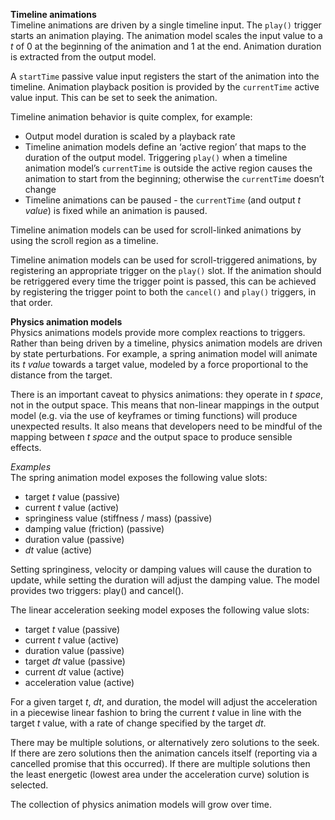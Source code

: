 __Timeline animations__  
Timeline animations are driven by a single timeline input. The `play()` trigger starts an animation playing. The animation model scales the input value to a *t* of 0 at the beginning of the animation and 1 at the end. Animation duration is extracted from the output model.

A `startTime` passive value input registers the start of the animation into the timeline. Animation playback position is provided by the `currentTime` active value input. This can be set to seek the animation.

Timeline animation behavior is quite complex, for example:
- Output model duration is scaled by a playback rate
- Timeline animation models define an ‘active region’ that maps to the duration of the output model. Triggering `play()` when a timeline animation model’s `currentTime` is outside the active region causes the animation to start from the beginning; otherwise the `currentTime` doesn’t change
- Timeline animations can be paused - the `currentTime` (and output *t value*) is fixed while an animation is paused.

Timeline animation models can be used for scroll-linked animations by using the scroll region as a timeline.

Timeline animation models can be used for scroll-triggered animations, by registering an appropriate trigger on the `play()` slot. If the animation should be retriggered every time the trigger point is passed, this can be achieved by registering the trigger point to both the `cancel()` and `play()` triggers, in that order.

__Physics animation models__  
Physics animations models provide more complex reactions to triggers.  Rather than being driven by a timeline, physics animation models are driven by state perturbations. For example, a spring animation model will animate its *t value* towards a target value, modeled by a force proportional to the distance from the target.

There is an important caveat to physics animations: they operate in *t space*, not in the output space. This means that non-linear mappings in the output model (e.g. via the use of keyframes or timing functions) will produce unexpected results. It also means that developers need to be mindful of the mapping between *t space* and the output space to produce sensible effects.

*Examples*  
The spring animation model exposes the following value slots:
- target *t* value (passive)
- current *t* value (active)
- springiness value (stiffness / mass) (passive)
- damping value (friction) (passive)
- duration value (passive)
- *dt* value (active)

Setting springiness, velocity or damping values will cause the duration to update, while setting the duration will adjust the damping value. The model provides two triggers: play() and cancel().

The linear acceleration seeking model exposes the following value slots:
- target *t* value (passive)
- current *t* value (active)
- duration value (passive)
- target *dt* value (passive)
- current *dt* value (active)
- acceleration value (active)

For a given target *t*, *dt*, and duration, the model will adjust the acceleration in a piecewise linear fashion to bring the current *t* value in line with the target *t* value, with a rate of change specified by the target *dt*.

There may be multiple solutions, or alternatively zero solutions to the seek. If there are zero solutions then the animation cancels itself (reporting via a cancelled promise that this occurred). If there are multiple solutions then the least energetic (lowest area under the acceleration curve) solution is selected.

The collection of physics animation models will grow over time.

